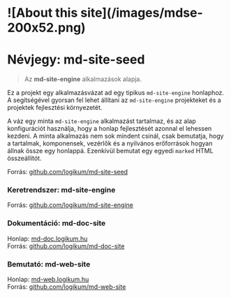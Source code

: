 <!-- ======================================================================
--- Search engine
title:          Névjegy
keywords:       névjegy
description:    Az md-site-seed projekt névjegye.
--- Menu system
order:          100
text:           Névjegy
hidden:         false
umbel:          false
--- Page properties
id:             /about
document:       
layout:         
searchable:     true
======================================================================= -->

<h1 class="pull-right">
![About this site](/images/mdse-200x52.png)
</h1>

# Névjegy: md-site-seed

> Az **md-site-engine** alkalmazások alapja.

Ez a projekt egy alkalmazásvázat ad egy tipikus `md-site-engine` honlaphoz. A
segítségével gyorsan fel lehet állítani az `md-site-engine` projekteket és a
projektek fejlesztési környezetét.

A váz egy minta `md-site-engine` alkalmazást tartalmaz, és az alap konfigurációt
használja, hogy a honlap fejlesztését azonnal el lehessen kezdeni. A minta
alkalmazás nem sok mindent csinál, csak bemutatja, hogy a tartalmak, komponensek,
vezérlők és a nyilvános erőforrások hogyan állnak össze egy honlappá. Ezenkívül
bemutat egy egyedi `marked` HTML összeállítót.

Forrás: [github.com/logikum/md-site-seed](https://github.com/logikum/md-site-seed "|_blank")

### Keretrendszer: md-site-engine

Forrás: [github.com/logikum/md-site-engine](https://github.com/logikum/md-site-engine "|_blank")

### Dokumentáció: md-doc-site

Honlap: [md-doc.logikum.hu](https://md-doc.logikum.hu "|_blank")  
Forrás: [github.com/logikum/md-doc-site](https://github.com/logikum/md-doc-site "|_blank")

### Bemutató: md-web-site

Honlap: [md-web.logikum.hu](https://md-web.logikum.hu "|_blank")  
Forrás: [github.com/logikum/md-web-site](https://github.com/logikum/md-web-site "|_blank")
